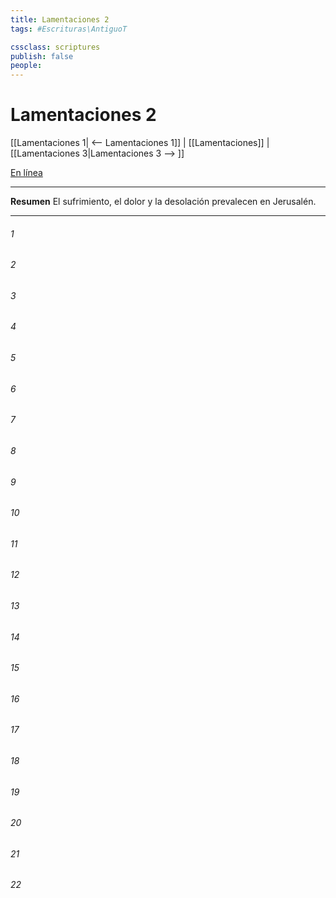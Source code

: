 ```yaml
---
title: Lamentaciones 2
tags: #Escrituras\AntiguoT

cssclass: scriptures
publish: false
people:
---
```


# Lamentaciones 2
[[Lamentaciones 1| <-- Lamentaciones 1]] | [[Lamentaciones]] | [[Lamentaciones 3|Lamentaciones 3 --> ]]

[En línea](https://churchofjesuschrist.org/study/scriptures/ot/lam/2?lang=spa)

---
__Resumen__
El sufrimiento, el dolor y la desolación prevalecen en Jerusalén.

---
###### 1 


###### 2 


###### 3 


###### 4 


###### 5 


###### 6 


###### 7 


###### 8 


###### 9 


###### 10 


###### 11 


###### 12 


###### 13 


###### 14 


###### 15 


###### 16 


###### 17 


###### 18 


###### 19 


###### 20 


###### 21 


###### 22 


